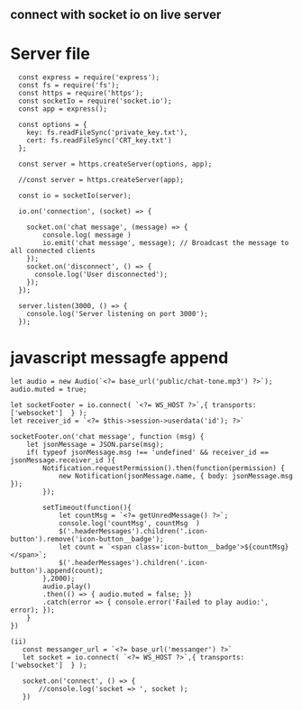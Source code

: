 ## connect with socket io on live server
   # Server file
      const express = require('express');
      const fs = require('fs');
      const https = require('https');
      const socketIo = require('socket.io');
      const app = express();
      
      const options = {
        key: fs.readFileSync('private_key.txt'),
        cert: fs.readFileSync('CRT_key.txt')
      };
      
      const server = https.createServer(options, app);
      
      //const server = https.createServer(app);
      
      const io = socketIo(server);
      
      io.on('connection', (socket) => {
       
        socket.on('chat message', (message) => {
            console.log( message )
            io.emit('chat message', message); // Broadcast the message to all connected clients
        });
        socket.on('disconnect', () => {
          console.log('User disconnected');
        });
      });
      
      server.listen(3000, () => {
        console.log('Server listening on port 3000');
      });

# javascript messagfe append

    let audio = new Audio(`<?= base_url('public/chat-tone.mp3') ?>`);
    audio.muted = true;

    let socketFooter = io.connect( `<?= WS_HOST ?>`,{ transports: ['websocket']  } );
    let receiver_id = `<?= $this->session->userdata('id'); ?>`

    socketFooter.on('chat message', function (msg) { 
        let jsonMessage = JSON.parse(msg);
        if( typeof jsonMessage.msg !== 'undefined' && receiver_id == jsonMessage.receiver_id ){
            Notification.requestPermission().then(function(permission) {
                new Notification(jsonMessage.name, { body: jsonMessage.msg });
            });
            
            setTimeout(function(){
                let countMsg = `<?= getUnredMessage() ?>`;
                console.log('countMsg', countMsg  )
                $('.headerMessages').children('.icon-button').remove('icon-button__badge');
                let count = `<span class='icon-button__badge'>${countMsg}</span>`;
                $('.headerMessages').children('.icon-button').append(count);
            },2000);
            audio.play()
            .then(() => { audio.muted = false; })
            .catch(error => { console.error('Failed to play audio:', error); });
        }
    })

    (ii)
       const messanger_url = `<?= base_url('messanger') ?>`
       let socket = io.connect( `<?= WS_HOST ?>`,{ transports: ['websocket']  } );
       
       socket.on('connect', () => {
           //console.log('socket => ', socket );   
       })
      

    
